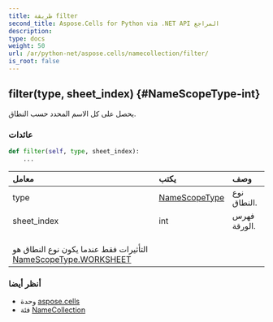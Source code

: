 ```yaml
---
title: طريقة filter
second_title: Aspose.Cells for Python via .NET API المراجع
description:
type: docs
weight: 50
url: /ar/python-net/aspose.cells/namecollection/filter/
is_root: false
---
```

##  filter(type, sheet_index) {#NameScopeType-int}
يحصل على كل الاسم المحدد حسب النطاق.


###  عائدات




```python
def filter(self, type, sheet_index):
    ...
```


| معامل| يكتب| وصف|
| :- | :- | :- |
| type | [NameScopeType](/cells/ar/python-net/aspose.cells/namescopetype) | نوع النطاق.|
| sheet_index | int | فهرس الورقة.<br/>التأثيرات فقط عندما يكون نوع النطاق هو [NameScopeType.WORKSHEET](/cells/ar/python-net/aspose.cells/namescopetype#WORKSHEET) |



###  أنظر أيضا
* وحدة [aspose.cells](../../)
* فئة [NameCollection](/cells/ar/python-net/aspose.cells/namecollection)
